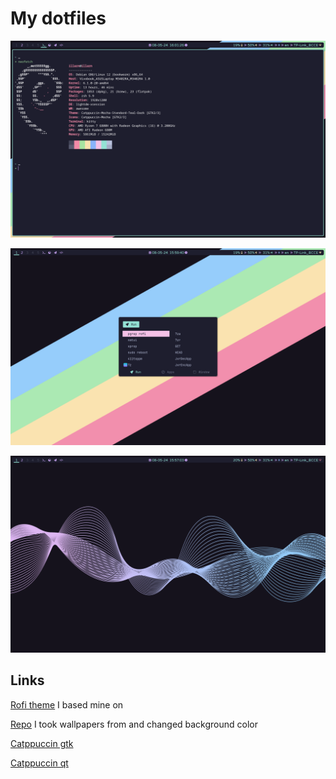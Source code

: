 # My dotfiles

![alt neofetch](./Screenshots/neofetch.png)

![alt rofi](./Screenshots/rofi.png)

![alt blank](./Screenshots/blank.png)

## Links

[Rofi theme](https://github.com/catppuccin/rofi) I based mine on

[Repo](https://github.com/Gingeh/wallpapers) I took wallpapers from and changed background color

[Catppuccin gtk](https://github.com/catppuccin/gtk)

[Catppuccin qt](https://github.com/catppuccin/qt5ct)

